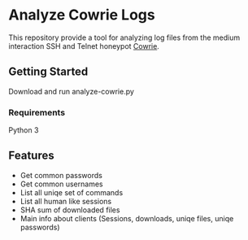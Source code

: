 # Analyze Cowrie Logs

This repository provide a tool for analyzing log files from the medium interaction SSH and Telnet honeypot [Cowrie](http://github.com/cowrie/cowrie/).

## Getting Started

Download and run analyze-cowrie.py

### Requirements

Python 3


## Features

* Get common passwords
* Get common usernames
* List all uniqe set of commands
* List all human like sessions
* SHA sum of downloaded files
* Main info about clients (Sessions, downloads, uniqe files, uniqe passwords)



